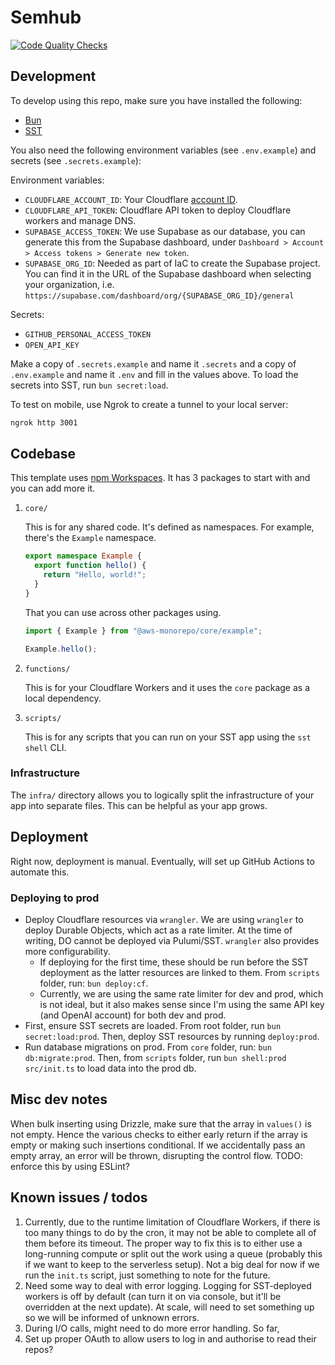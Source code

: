 # Semhub

[![Code Quality Checks](https://github.com/coder/semhub/actions/workflows/checks.yml/badge.svg)](https://github.com/coder/semhub/actions/workflows/checks.yml)

## Development

To develop using this repo, make sure you have installed the following:

- [Bun](https://bun.sh/docs/installation)
- [SST](https://github.com/sst/ion)

You also need the following environment variables (see `.env.example`) and secrets (see `.secrets.example`):

Environment variables:

- `CLOUDFLARE_ACCOUNT_ID`: Your Cloudflare [account ID](https://developers.cloudflare.com/fundamentals/setup/find-account-and-zone-ids/).
- `CLOUDFLARE_API_TOKEN`: Cloudflare API token to deploy Cloudflare workers and manage DNS.
- `SUPABASE_ACCESS_TOKEN`: We use Supabase as our database, you can generate this from the Supabase dashboard, under `Dashboard > Account > Access tokens > Generate new token`.
- `SUPABASE_ORG_ID`: Needed as part of IaC to create the Supabase project. You can find it in the URL of the Supabase dashboard when selecting your organization, i.e. `https://supabase.com/dashboard/org/{SUPABASE_ORG_ID}/general`

Secrets:

- `GITHUB_PERSONAL_ACCESS_TOKEN`
- `OPEN_API_KEY`

Make a copy of `.secrets.example` and name it `.secrets` and a copy of `.env.example` and name it `.env` and fill in the values above. To load the secrets into SST, run `bun secret:load`.

To test on mobile, use Ngrok to create a tunnel to your local server:

```zsh
ngrok http 3001
```

## Codebase

This template uses
[npm Workspaces](https://docs.npmjs.com/cli/v8/using-npm/workspaces). It has 3
packages to start with and you can add more it.

1. `core/`

   This is for any shared code. It's defined as namespaces. For example, there's
   the `Example` namespace.

   ```ts
   export namespace Example {
     export function hello() {
       return "Hello, world!";
     }
   }
   ```

   That you can use across other packages using.

   ```ts
   import { Example } from "@aws-monorepo/core/example";

   Example.hello();
   ```

2. `functions/`

   This is for your Cloudflare Workers and it uses the `core` package as a local
   dependency.

3. `scripts/`

   This is for any scripts that you can run on your SST app using the
   `sst shell` CLI.

### Infrastructure

The `infra/` directory allows you to logically split the infrastructure of your
app into separate files. This can be helpful as your app grows.

## Deployment

Right now, deployment is manual. Eventually, will set up GitHub Actions to automate this.

### Deploying to prod

- Deploy Cloudflare resources via `wrangler`. We are using `wrangler` to deploy Durable Objects, which act as a rate limiter. At the time of writing, DO cannot be deployed via Pulumi/SST. `wrangler` also provides more configurability.
  - If deploying for the first time, these should be run before the SST deployment as the latter resources are linked to them. From `scripts` folder, run: `bun deploy:cf`.
  - Currently, we are using the same rate limiter for dev and prod, which is not ideal, but it also makes sense since I'm using the same API key (and OpenAI account) for both dev and prod.
- First, ensure SST secrets are loaded. From root folder, run `bun secret:load:prod`. Then, deploy SST resources by running `deploy:prod`.
- Run database migrations on prod. From `core` folder, run: `bun db:migrate:prod`. Then, from `scripts` folder, run `bun shell:prod src/init.ts` to load data into the prod db.

## Misc dev notes

When bulk inserting using Drizzle, make sure that the array in `values()` is not empty. Hence the various checks to either early return if the array is empty or making such insertions conditional. If we accidentally pass an empty array, an error will be thrown, disrupting the control flow. TODO: enforce this by using ESLint?

## Known issues / todos

1. Currently, due to the runtime limitation of Cloudflare Workers, if there is too many things to do by the cron, it may not be able to complete all of them before its timeout. The proper way to fix this is to either use a long-running compute or split out the work using a queue (probably this if we want to keep to the serverless setup). Not a big deal for now if we run the `init.ts` script, just something to note for the future.
2. Need some way to deal with error logging. Logging for SST-deployed workers is off by default (can turn it on via console, but it'll be overridden at the next update). At scale, will need to set something up so we will be informed of unknown errors.
3. During I/O calls, might need to do more error handling. So far,
4. Set up proper OAuth to allow users to log in and authorise to read their repos?
